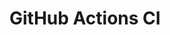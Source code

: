 # GitHub Actions CI

































































































































































































































































































































































































































































































































































































































































































































































































































































































































































































































































































































































































































































































































































































































































































































































































































































































































































































































































































































































































































































































































































